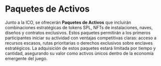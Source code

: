 # Paquetes de Activos

Junto a la ICO, se ofrecerán **Paquetes de Activos** que incluirán combinaciones estratégicas de tokens SPL, NFTs de instalaciones, naves, diseños y contratos exclusivos. Estos paquetes permitirán a los primeros participantes iniciar su actividad con ventajas competitivas claras: acceso a recursos escasos, rutas prioritarias o derechos exclusivos sobre enclaves estratégicos. La adquisición de estos paquetes estará limitada por tiempo y cantidad, asegurando su valor como activos únicos dentro de la economía emergente del juego.
